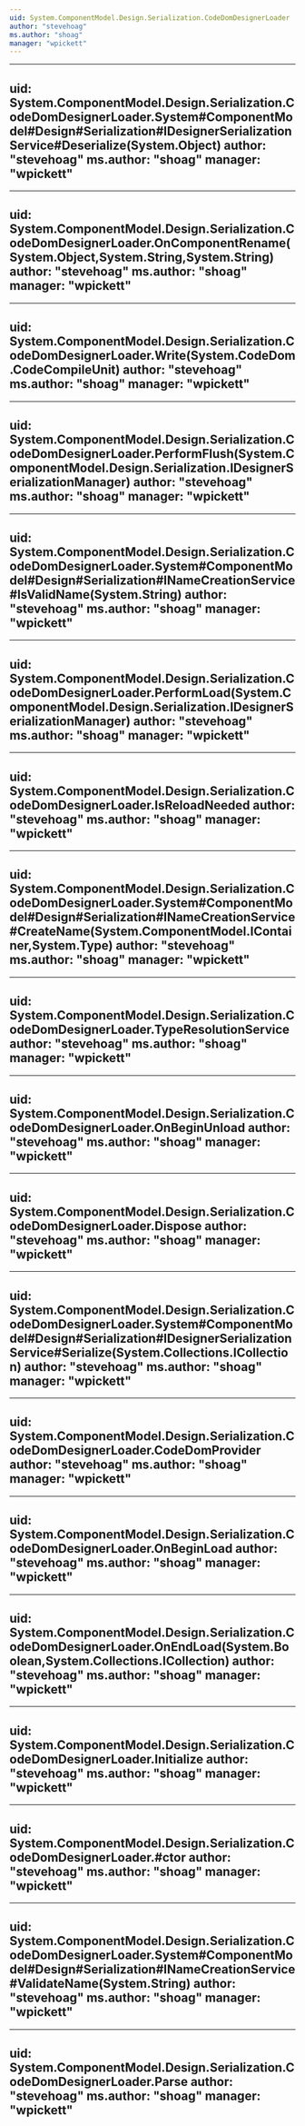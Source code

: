 ```yaml
---
uid: System.ComponentModel.Design.Serialization.CodeDomDesignerLoader
author: "stevehoag"
ms.author: "shoag"
manager: "wpickett"
---
```


---
uid: System.ComponentModel.Design.Serialization.CodeDomDesignerLoader.System#ComponentModel#Design#Serialization#IDesignerSerializationService#Deserialize(System.Object)
author: "stevehoag"
ms.author: "shoag"
manager: "wpickett"
---

---
uid: System.ComponentModel.Design.Serialization.CodeDomDesignerLoader.OnComponentRename(System.Object,System.String,System.String)
author: "stevehoag"
ms.author: "shoag"
manager: "wpickett"
---

---
uid: System.ComponentModel.Design.Serialization.CodeDomDesignerLoader.Write(System.CodeDom.CodeCompileUnit)
author: "stevehoag"
ms.author: "shoag"
manager: "wpickett"
---

---
uid: System.ComponentModel.Design.Serialization.CodeDomDesignerLoader.PerformFlush(System.ComponentModel.Design.Serialization.IDesignerSerializationManager)
author: "stevehoag"
ms.author: "shoag"
manager: "wpickett"
---

---
uid: System.ComponentModel.Design.Serialization.CodeDomDesignerLoader.System#ComponentModel#Design#Serialization#INameCreationService#IsValidName(System.String)
author: "stevehoag"
ms.author: "shoag"
manager: "wpickett"
---

---
uid: System.ComponentModel.Design.Serialization.CodeDomDesignerLoader.PerformLoad(System.ComponentModel.Design.Serialization.IDesignerSerializationManager)
author: "stevehoag"
ms.author: "shoag"
manager: "wpickett"
---

---
uid: System.ComponentModel.Design.Serialization.CodeDomDesignerLoader.IsReloadNeeded
author: "stevehoag"
ms.author: "shoag"
manager: "wpickett"
---

---
uid: System.ComponentModel.Design.Serialization.CodeDomDesignerLoader.System#ComponentModel#Design#Serialization#INameCreationService#CreateName(System.ComponentModel.IContainer,System.Type)
author: "stevehoag"
ms.author: "shoag"
manager: "wpickett"
---

---
uid: System.ComponentModel.Design.Serialization.CodeDomDesignerLoader.TypeResolutionService
author: "stevehoag"
ms.author: "shoag"
manager: "wpickett"
---

---
uid: System.ComponentModel.Design.Serialization.CodeDomDesignerLoader.OnBeginUnload
author: "stevehoag"
ms.author: "shoag"
manager: "wpickett"
---

---
uid: System.ComponentModel.Design.Serialization.CodeDomDesignerLoader.Dispose
author: "stevehoag"
ms.author: "shoag"
manager: "wpickett"
---

---
uid: System.ComponentModel.Design.Serialization.CodeDomDesignerLoader.System#ComponentModel#Design#Serialization#IDesignerSerializationService#Serialize(System.Collections.ICollection)
author: "stevehoag"
ms.author: "shoag"
manager: "wpickett"
---

---
uid: System.ComponentModel.Design.Serialization.CodeDomDesignerLoader.CodeDomProvider
author: "stevehoag"
ms.author: "shoag"
manager: "wpickett"
---

---
uid: System.ComponentModel.Design.Serialization.CodeDomDesignerLoader.OnBeginLoad
author: "stevehoag"
ms.author: "shoag"
manager: "wpickett"
---

---
uid: System.ComponentModel.Design.Serialization.CodeDomDesignerLoader.OnEndLoad(System.Boolean,System.Collections.ICollection)
author: "stevehoag"
ms.author: "shoag"
manager: "wpickett"
---

---
uid: System.ComponentModel.Design.Serialization.CodeDomDesignerLoader.Initialize
author: "stevehoag"
ms.author: "shoag"
manager: "wpickett"
---

---
uid: System.ComponentModel.Design.Serialization.CodeDomDesignerLoader.#ctor
author: "stevehoag"
ms.author: "shoag"
manager: "wpickett"
---

---
uid: System.ComponentModel.Design.Serialization.CodeDomDesignerLoader.System#ComponentModel#Design#Serialization#INameCreationService#ValidateName(System.String)
author: "stevehoag"
ms.author: "shoag"
manager: "wpickett"
---

---
uid: System.ComponentModel.Design.Serialization.CodeDomDesignerLoader.Parse
author: "stevehoag"
ms.author: "shoag"
manager: "wpickett"
---
